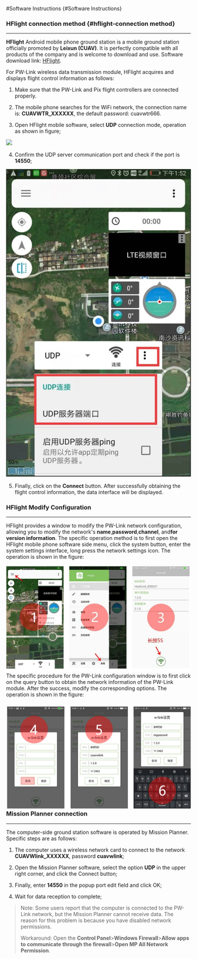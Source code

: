 #Software Instructions {#Software Instructions}

### HFlight connection method {#hflight-connection method}

---

**HFlight** Android mobile phone ground station is a mobile ground station officially promoted by **Leixun (CUAV)**. It is perfectly compatible with all products of the company and is welcome to download and use. Software download link: [HFlight](http://fw.cuav.net/apk/HFlight.apk).

For PW-Link wireless data transmission module, HFlight acquires and displays flight control information as follows:

1. Make sure that the PW-Link and Pix flight controllers are connected properly.

2. The mobile phone searches for the WiFi network, the connection name is: **CUAVWTR\_XXXXXX**, the default password: cuavwtr666.

3. Open HFlight mobile software, select **UDP** connection mode, operation as shown in figure;

![](/assets/Untitled.jpg)

4. Confirm the UDP server communication port and check if the port is **14550**;

![](/assets/1.jpg)

5. Finally, click on the **Connect** button. After successfully obtaining the flight control information, the data interface will be displayed.

### HFIight Modify Configuration

---

HFlight provides a window to modify the PW-Link network configuration, allowing you to modify the network's **name**,**password**,**channel**, and**for version information**. The specific operation method is to first open the HFlight mobile phone software side menu, click the system button, enter the system settings interface, long press the network settings icon. The operation is shown in the figure:

![](/assets/WTR1.jpg) The specific procedure for the PW-Link configuration window is to first click on the query button to obtain the network information of the PW-Link module. After the success, modify the corresponding options. The operation is shown in the figure:

### ![](/assets/WTR.jpg) Mission Planner connection

---

The computer-side ground station software is operated by Mission Planner. Specific steps are as follows:

1. The computer uses a wireless network card to connect to the network **CUAVWlink\_XXXXXX**, password **cuavwlink**;

2. Open the Mission Planner software, select the option **UDP** in the upper right corner, and click the Connect button;

3. Finally, enter **14550** in the popup port edit field and click OK;

4. Wait for data reception to complete;

> Note: Some users report that the computer is connected to the PW-Link network, but the Mission Planner cannot receive data. The reason for this problem is because you have disabled network permissions.
>
> Workaround: Open the **Control Panel**&gt;**Windows Firewall**&gt;**Allow apps to communicate through the firewall**&gt;**Open MP All Network Permission**.